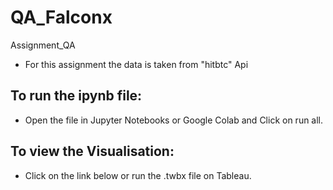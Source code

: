 # QA_Falconx
Assignment_QA

* For this assignment the data is taken from "hitbtc" Api

## To run the ipynb file:
- Open the file in Jupyter Notebooks or Google Colab and Click on run all. 

## To view the Visualisation:
- Click on the link below or run the .twbx file on Tableau.

